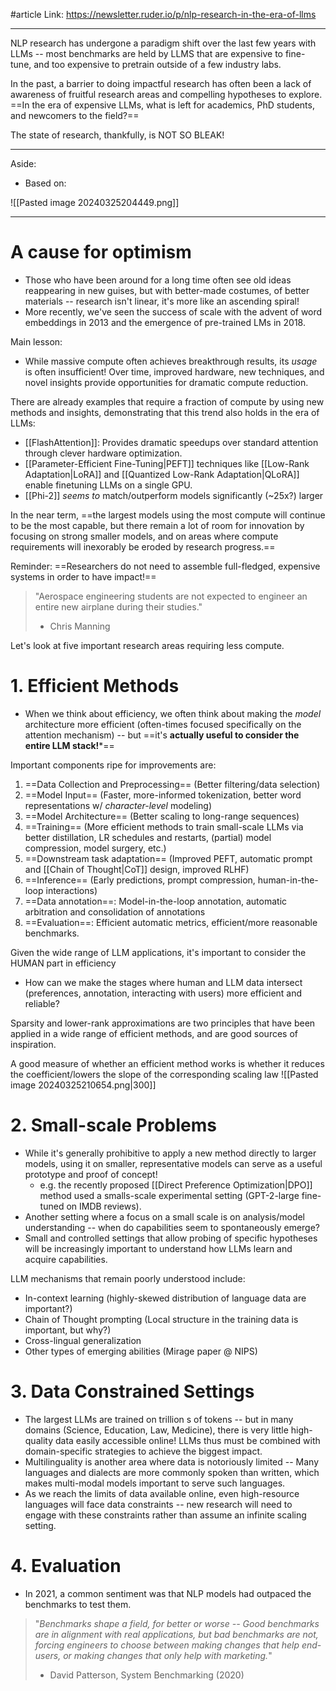 #article 
Link: https://newsletter.ruder.io/p/nlp-research-in-the-era-of-llms

-------

NLP research has undergone a paradigm shift over the last few years with LLMs -- most benchmarks are held by LLMS that are expensive to fine-tune, and too expensive to pretrain outside of a few industry labs.

In the past, a barrier to doing impactful research has often been a lack of awareness of fruitful research areas and compelling hypotheses to explore. ==In the era of expensive LLMs, what is left for academics, PhD students, and newcomers to the field?==

The state of research, thankfully, is NOT SO BLEAK!

-----
Aside:
- Based on:

![[Pasted image 20240325204449.png]]

----

# A cause for optimism
- Those who have been around for a long time often see old ideas reappearing in new guises, but with better-made costumes, of better materials -- research isn't linear, it's more like an ascending spiral!
- More recently, we've seen the success of scale with the advent of word embeddings in 2013 and the emergence of pre-trained LMs in 2018.

Main lesson:
- While massive compute often achieves breakthrough results, its *usage* is often insufficient! Over time, improved hardware, new techniques, and novel insights provide opportunities for dramatic compute reduction.


There are already examples that require a fraction of compute by using new methods and insights, demonstrating that this trend also holds in the era of LLMs:
- [[FlashAttention]]: Provides dramatic speedups over standard attention through clever hardware optimization.
- [[Parameter-Efficient Fine-Tuning|PEFT]] techniques like [[Low-Rank Adaptation|LoRA]] and [[Quantized Low-Rank Adaptation|QLoRA]] enable finetuning LLMs on a single GPU.
- [[Phi-2]] *seems to* match/outperform models significantly (~25x?) larger

In the near term, ==the largest models using the most compute will continue to be the most capable, but there remain a lot of room for innovation by focusing on strong smaller models, and on areas where compute requirements will inexorably be eroded by research progress.==


Reminder: ==Researchers do not need to assemble full-fledged, expensive systems in order to have impact!==
> "Aerospace engineering students are not expected to engineer an entire new airplane during their studies."
> - Chris Manning

Let's look at five important research areas requiring less compute.

# 1. Efficient Methods
- When we think about efficiency, we often think about making the *model* architecture more efficient (often-times focused specifically on the attention mechanism) -- but ==it's **actually useful to consider the entire LLM stack!***==

Important components ripe for improvements are:
1. ==Data Collection and Preprocessing== (Better filtering/data selection)
2. ==Model Input== (Faster, more-informed tokenization, better word representations w/ *character-level* modeling)
3. ==Model Architecture== (Better scaling to long-range sequences)
4. ==Training== (More efficient methods to train small-scale LLMs via better distillation, LR schedules and restarts, (partial) model compression, model surgery, etc.)
5. ==Downstream task adaptation== (Improved PEFT, automatic prompt and [[Chain of Thought|CoT]] design, improved RLHF)
6. ==Inference== (Early predictions, prompt compression, human-in-the-loop interactions)
7. ==Data annotation==: Model-in-the-loop annotation, automatic arbitration and consolidation of annotations
8. ==Evaluation==: Efficient automatic metrics, efficient/more reasonable benchmarks.

Given the wide range of LLM applications, it's important to consider the HUMAN part in efficiency
- How can we make the stages where human and LLM data intersect (preferences, annotation, interacting with users) more efficient and reliable?

Sparsity and lower-rank approximations are two principles that have been applied in a wide range of efficient methods, and are good sources of inspiration.

A good measure of whether an efficient method works is whether it reduces the coefficient/lowers the slope of the corresponding scaling law
![[Pasted image 20240325210654.png|300]]



# 2. Small-scale Problems
- While it's generally prohibitive to apply a new method directly to larger models, using it on smaller, representative models can serve as a useful prototype and proof of concept!
	- e.g. the recently proposed [[Direct Preference Optimization|DPO]] method used a smalls-scale experimental setting (GPT-2-large fine-tuned on IMDB reviews). 
- Another setting where a focus on a small scale is on analysis/model understanding -- when do capabilities seem to spontaneously emerge?
- Small and controlled settings that allow probing of specific hypotheses will be increasingly important to understand how LLMs learn and acquire capabilities.

LLM mechanisms that remain poorly understood include:
- In-context learning (highly-skewed distribution of language data are important?)
- Chain of Thought prompting (Local structure in the training data is important, but why?)
- Cross-lingual generalization
- Other types of emerging abilities (Mirage paper @ NIPS)


# 3. Data Constrained Settings
- The largest LLMs are trained on trillion s of tokens -- but in many domains (Science, Education, Law, Medicine), there is very little high-quality data easily accessible online! LLMs thus must be combined with domain-specific strategies to achieve the biggest impact.
- Multilinguality is another area where data is notoriously limited -- Many languages and dialects are more commonly spoken than written, which makes multi-modal models important to serve such languages.
- As we reach the limits of data available online, even high-resource languages will face data constraints -- new research will need to engage with these constraints rather than assume an infinite scaling setting.


# 4. Evaluation
- In 2021, a common sentiment was that NLP models had outpaced the benchmarks to test them.

> "*Benchmarks shape a field, for better or worse -- Good benchmarks are in alignment with real applications, but bad benchmarks are not, forcing engineers to choose between making changes that help end-users, or making changes that only help with marketing.*"
> - David Patterson, System Benchmarking (2020)







